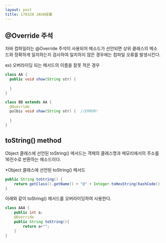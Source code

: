 ```yaml
---
layout: post
title: 170320 JAVA授業
---
```


## @Override 주석
자바 컴파일러는 @Override 주석이 사용되어 메소드가 선언되면 상위 클래스의 메소드와 정확하게 일치하는지 검사하여 일치하지 않은 경우에는 컴파일 오류를 발생시킨다.

ex) 오버라이딩 되는 메서드의 이름을 잘못 적은 경우     

```java
class AA {
  public void show(String str) {
  
  }
}

class BB extends AA {
  @Override
  pulbic void shaw(String str) {  //ERROR!
  
  }
}
```


## toString() method

Object 클래스에 선언된 toString() 메서드는 객체의 클래스명과 메모리에서의 주소를 16진수로 반환하는 메소드이다.     

*Object 클래스에 선언된 toString() 메서드    

```java
public String toString() {
	return getClass().getName() + "@" + Integer.toHexString(hashCode());
}
```

아래와 같이 toString() 메서드를 오버라이딩하여 사용한다.    

```java
class AAA {
	public int a;
	@Override
	public String toString(){
		return a+"";
	}
}
```

